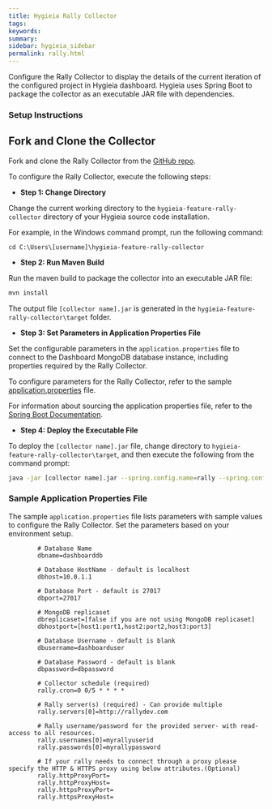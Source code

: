 ```yaml
---
title: Hygieia Rally Collector
tags:
keywords:
summary:
sidebar: hygieia_sidebar
permalink: rally.html
---
```


Configure the Rally Collector to display the details of the current iteration of the configured project in Hygieia dashboard. Hygieia uses Spring Boot to package the collector as an executable JAR file with dependencies.

### Setup Instructions

## Fork and Clone the Collector 

Fork and clone the Rally Collector from the [GitHub repo](https://github.com/Hygieia/hygieia-feature-rally-collector). 

To configure the Rally Collector, execute the following steps:

*   **Step 1: Change Directory**

Change the current working directory to the `hygieia-feature-rally-collector` directory of your Hygieia source code installation.

For example, in the Windows command prompt, run the following command:

```
cd C:\Users\[username]\hygieia-feature-rally-collector
```

*   **Step 2: Run Maven Build**

Run the maven build to package the collector into an executable JAR file:

```bash
mvn install
```

The output file `[collector name].jar` is generated in the `hygieia-feature-rally-collector\target` folder.

*   **Step 3: Set Parameters in Application Properties File**

Set the configurable parameters in the `application.properties` file to connect to the Dashboard MongoDB database instance, including properties required by the Rally Collector.

To configure parameters for the Rally Collector, refer to the sample [application.properties](#sample-application-properties-file) file.

For information about sourcing the application properties file, refer to the [Spring Boot Documentation](http://docs.spring.io/spring-boot/docs/current-SNAPSHOT/reference/htmlsingle/#boot-features-external-config-application-property-files).

*   **Step 4: Deploy the Executable File**

To deploy the `[collector name].jar` file, change directory to `hygieia-feature-rally-collector\target`, and then execute the following from the command prompt:

```bash
java -jar [collector name].jar --spring.config.name=rally --spring.config.location=[path to application.properties file]
```

### Sample Application Properties File

The sample `application.properties` file lists parameters with sample values to configure the Rally Collector. Set the parameters based on your environment setup.

```properties
		# Database Name
		dbname=dashboarddb

		# Database HostName - default is localhost
		dbhost=10.0.1.1

		# Database Port - default is 27017
		dbport=27017

		# MongoDB replicaset
		dbreplicaset=[false if you are not using MongoDB replicaset]
		dbhostport=[host1:port1,host2:port2,host3:port3]

		# Database Username - default is blank
		dbusername=dashboarduser

		# Database Password - default is blank
		dbpassword=dbpassword

		# Collector schedule (required)
		rally.cron=0 0/5 * * * *

		# Rally server(s) (required) - Can provide multiple
		rally.servers[0]=http://rallydev.com

		# Rally username/password for the provided server- with read-access to all resources.
		rally.usernames[0]=myrallyuserid
		rally.passwords[0]=myrallypassword

		# If your rally needs to connect through a proxy please specify the HTTP & HTTPS proxy using below attributes.(Optional)
		rally.httpProxyPort=
		rally.httpProxyHost=
		rally.httpsProxyPort=
		rally.httpsProxyHost=
```		
